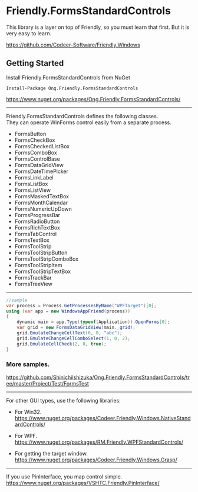 Friendly.FormsStandardControls
============================

This library is a layer on top of
Friendly, so you must learn that first.
But it is very easy to learn.

https://github.com/Codeer-Software/Friendly.Windows

## Getting Started
Install Friendly.FormsStandardControls from NuGet

    Install-Package Ong.Friendly.FormsStandardControls
https://www.nuget.org/packages/Ong.Friendly.FormsStandardControls/

***
Friendly.FormsStandardControls defines the following classes.   
They can operate WinForms control easily from a separate process.  

* FormsButton
* FormsCheckBox
* FormsCheckedListBox
* FormsComboBox
* FormsControlBase
* FormsDataGridView
* FormsDateTimePicker
* FormsLinkLabel
* FormsListBox
* FormsListView
* FormsMaskedTextBox
* FormsMonthCalendar
* FormsNumericUpDown
* FormsProgressBar
* FormsRadioButton
* FormsRichTextBox
* FormsTabControl
* FormsTextBox
* FormsToolStrip
* FormsToolStripButton
* FormsToolStripComboBox
* FormsToolStripItem
* FormsToolStripTextBox
* FormsTrackBar
* FormsTreeView

***
```cs  
//sample  
var process = Process.GetProcessesByName("WPFTarget")[0];  
using (var app = new WindowsAppFriend(process))  
{  
    dynamic main = app.Type(typeof(Application)).OpenForms[0];  
    var grid = new FormsDataGridView(main._grid);  
    grid.EmulateChangeCellText(0, 0, "abc");  
    grid.EmulateChangeCellComboSelect(1, 0, 2);  
    grid.EmulateCellCheck(2, 0, true);  
}  
```
### More samples.
https://github.com/ShinichiIshizuka/Ong.Friendly.FormsStandardControls/tree/master/Project/Test/FormsTest

***
For other GUI types, use the following libraries:

* For Win32.  
https://www.nuget.org/packages/Codeer.Friendly.Windows.NativeStandardControls/  

* For WPF.  
https://www.nuget.org/packages/RM.Friendly.WPFStandardControls/

* For getting the target window.  
https://www.nuget.org/packages/Codeer.Friendly.Windows.Grasp/  

***
If you use PinInterface, you map control simple.  
https://www.nuget.org/packages/VSHTC.Friendly.PinInterface/



